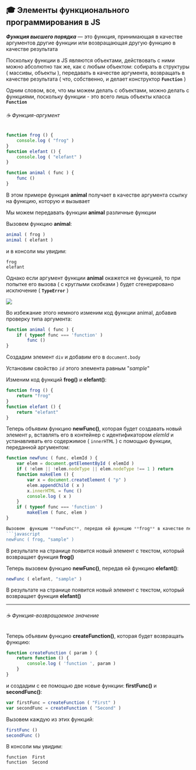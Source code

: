 ## :mortar_board: Элементы функционального программирования в JS

**_Функция высшего порядка_** — это функция, принимающая в качестве аргументов другие функции или возвращающая другую функцию в качестве результата

Поскольку функции в JS являются объектами, действовать с ними можно абсолютно так же, как с любым объектом: собирать в структуры ( массивы, объекты ), передавать в качестве аргумента, возвращать в качестве результата ( что, собственно, и делает конструктор **`Function`** )

Одним словом, все, что мы можем делать с объектами, можно делать с функциями, поскольку функции - это всего лишь объекты класса **`Function`**

###### :coffee: Функция-аргумент

```javascript
function frog () {
    console.log ( "frog" )
}
function elefant () {
    console.log ( "elefant" )
}

function animal ( func ) {
    func ()
}
```
В этом примере функция **animal** получает в качестве аргумента ссылку на функцию, которую и вызывает

Мы можем передавать функции **animal** различные функции 

Вызовем функцию **animal**:
```javascript
animal ( frog )
animal ( elefant )
```
и в консоли мы увидим:
```console
frog
elefant
```
Однако если аргумент функции **animal** окажется не функцией, то при попытке его вызова ( с круглыми скобками ) будет сгенерировано исключение ( **`TypeError`** )

![](https://lh3.googleusercontent.com/3GB6A4pHq6LgFdRGD31bjB5sEUMgWCTYJHf9JmNjOX-r-6PMN54s6-vRTL5d73Nw7lKkAntT_2d0Ea4kcEpenX-gTm8nuNXGXvgJ0DKxw82A36E8hZbr-Zmggh9N7ZJbK4G5TkfTDDY5DHw)

Во избежание этого немного изменим код функции animal, 
добавив проверку типа аргумента:
```javascript
function animal ( func ) {
    if ( typeof func === 'function' )
        func ()
}
```
Создадим элемент `div`  и  добавим его в  `document.body`

Установим свойство  _`id`_  этого элемента  равным "_sample_"

Изменим код функций **frog()** и **elefant()**:
```javascript
function frog () {
    return "frog"
}
function elefant () {
    return "elefant"
}
```
Теперь объявим функцию  **newFunc()**, которая будет создавать новый элемент `p`, вставлять его в контейнер с идентификатором  _elemId_ и устанавливать его содержимое ( `innerHTML` ) с помощью функции, переданной аргументом:
```javascript
function newFunc ( func, elemId ) {
    var elem = document.getElementById ( elemId )
    if ( !elem || !elem.nodeType || elem.nodeType !== 1 ) return
    function makeElem () {
        var x = document.createElement ( "p" )
        elem.appendChild ( x )
        x.innerHTML = func ()
        console.log ( x )
    }
    if ( typeof func === 'function' )
        makeElem ( func, elem )
}

Вызовем  функцию **newFunc**, передав ей функцию **frog** в качестве первого аргумента, а вторым аргументом передадим ей  `id` созданного нами элемента ( "_sample_" ):
```javascript
newFunc ( frog, "sample" )
```
В результате на странице появится новый элемент с текстом, который возвращает функция **frog()**

Теперь вызовем  функцию **newFunc()**, передав ей функцию **elefant()**:
```javascript
newFunc ( elefant, "sample" )
```
В результате на странице появится новый элемент с текстом, который возвращает функция  **elefant()**

***

###### :coffee: Функция-возвращаемое значение

Теперь объявим функцию  **createFunction()**,  которая будет возвращать функцию:
```javascript
function createFunction ( param ) {
    return function () {
        console.log ( 'function ', param )
    }
}
```
и создадим с ее помощью две новые функции: **firstFunc()**  и  **secondFunc()**:
```javascript
var firstFunc = createFunction ( "First" )
var secondFunc = createFunction ( "Second" )
```
Вызовем каждую из этих функций:
```javascript
firstFunc ()
secondFunc ()
```
В консоли мы увидим:
```console
function  First
function  Second
```
